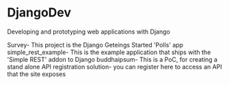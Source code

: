 DjangoDev
=========
Developing and prototyping web applications with Django

Survey- This project is the Django Geteings Started 'Polls' app
simple_rest_example- This is the example application that ships with the 'Simple REST' addon to Django
buddhaipsum- This is a PoC, for creating a stand alone API registration solution- you can register here to access an API that the site exposes
